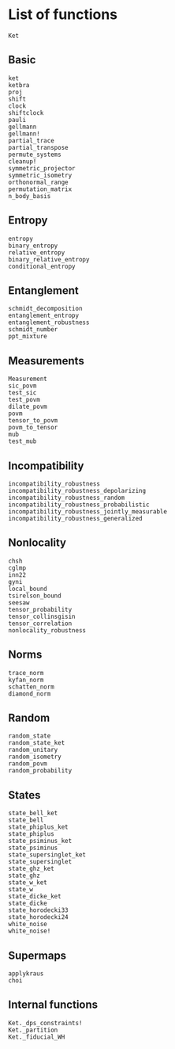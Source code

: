 # List of functions

```@docs
Ket
```

## Basic

```@docs
ket
ketbra
proj
shift
clock
shiftclock
pauli
gellmann
gellmann!
partial_trace
partial_transpose
permute_systems
cleanup!
symmetric_projector
symmetric_isometry
orthonormal_range
permutation_matrix
n_body_basis
```

## Entropy

```@docs
entropy
binary_entropy
relative_entropy
binary_relative_entropy
conditional_entropy
```

## Entanglement

```@docs
schmidt_decomposition
entanglement_entropy
entanglement_robustness
schmidt_number
ppt_mixture
```

## Measurements

```@docs
Measurement
sic_povm
test_sic
test_povm
dilate_povm
povm
tensor_to_povm
povm_to_tensor
mub
test_mub
```

## Incompatibility

```@docs
incompatibility_robustness
incompatibility_robustness_depolarizing
incompatibility_robustness_random
incompatibility_robustness_probabilistic
incompatibility_robustness_jointly_measurable
incompatibility_robustness_generalized
```

## Nonlocality

```@docs
chsh
cglmp
inn22
gyni
local_bound
tsirelson_bound
seesaw
tensor_probability
tensor_collinsgisin
tensor_correlation
nonlocality_robustness
```

## Norms

```@docs
trace_norm
kyfan_norm
schatten_norm
diamond_norm
```

## Random

```@docs
random_state
random_state_ket
random_unitary
random_isometry
random_povm
random_probability
```

## States

```@docs
state_bell_ket
state_bell
state_phiplus_ket
state_phiplus
state_psiminus_ket
state_psiminus
state_supersinglet_ket
state_supersinglet
state_ghz_ket
state_ghz
state_w_ket
state_w
state_dicke_ket
state_dicke
state_horodecki33
state_horodecki24
white_noise
white_noise!
```

## Supermaps

```@docs
applykraus
choi
```

## Internal functions

```@docs
Ket._dps_constraints!
Ket._partition
Ket._fiducial_WH
```
